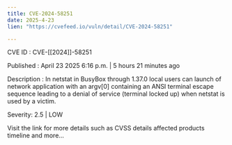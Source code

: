```yaml
---
title: CVE-2024-58251
date: 2025-4-23
lien: "https://cvefeed.io/vuln/detail/CVE-2024-58251"

---
```


CVE ID : CVE-[[2024]]-58251

Published :  April 23
2025
6:16 p.m. | 5 hours
21 minutes ago

Description : In netstat in BusyBox through 1.37.0
local users can launch of network application with an argv[0] containing an ANSI terminal escape sequence
leading to a denial of service (terminal locked up) when netstat is used by a victim.

Severity: 2.5 | LOW

Visit the link for more details
such as CVSS details
affected products
timeline
and more...
